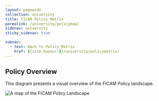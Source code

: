 ```yaml
---
layout: pagewide
collection: university
title: FICAM Policy Matrix
permalink: /university/policymap/
sidenav: university
sticky_sidenav: true

subnav:
  - text: Back to Policy Matrix
    href: {{site.baseurl}}/university/policymatrix/
---
```


## Policy Overview

This diagram presents a visual overview of the FICAM Policy landscape.

![A map of the FICAM Policy Landscape]({{site.baseurl}}/assets/img/ficam-policy-landscape-map.svg)